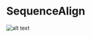 # SequenceAlign
![alt text](https://github.com/IlyinVyacheslav/SequenceAlign/blob/main/BioProject_SeqAlignment/%D0%B7%D0%B0%D0%B4%D0%B0%D0%BD%D0%B8%D0%B5.jpg)
